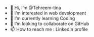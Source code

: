 - 👋 Hi, I’m @Tehreem-tina
- 👀 I’m interested in web development 
- 🌱 I’m currently learning Coding 
- 💞️ I’m looking to collaborate on GitHub 
- 📫 How to reach me : LinkedIn profile 

<!---
Tehreem-tina/Tehreem-tina is a ✨ special ✨ repository because its `README.md` (this file) appears on your GitHub profile.
You can click the Preview link to take a look at your changes.
--->
